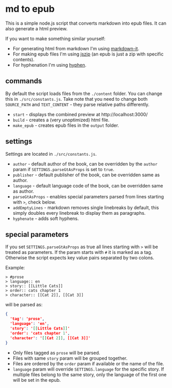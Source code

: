 # md to epub

This is a simple node.js script that converts markdown into epub files. It can also generate a html preview.

If you want to make something similar yourself:
- For generating html from markdown I'm using [markdown-it](https://github.com/markdown-it/markdown-it).
- For making epub files I'm using [jszip](https://github.com/Stuk/jszip) (an epub is just a zip with specific contents).
- For hyphenation I'm using [hyphen](https://github.com/ytiurin/hyphen).

## commands
By default the script loads files from the `./content` folder. You can change this in `./src/constants.js`. Take note that you need to change both `SOURCE_PATH` and `TEXT_CONTENT` - they parse relative paths differently.

- `start` - displays the combined preview at http://localhost:3000/
- `build` - creates a (very unoptimized) html file.
- `make_epub` - creates epub files in the `output` folder.

## settings
Settings are located in `./src/constants.js`.
- `author` - default author of the book, can be overridden by the `author` param if `SETTINGS.parseGtAsProps` is set to `true`.
- `publisher` - default publisher of the book, can be overridden same as author.
- `language` - default language code of the book, can be overridden same as author.
- `parseGtAsProps` - enables special parameters parsed from lines starting with `>`, check below.
- `addEmptyLines` - markdown removes single linebreaks by default, this simply doubles every linebreak to display them as paragraphs.
- `hyphenate` - adds soft hyphens.

## special parameters
If you set `SETTINGS.parseGtAsProps` as true all lines starting with `>` will be treated as parameters. If the param starts with `#` it is marked as a tag. Otherwise the script expects key value pairs separated by two colons.

Example:
```
> #prose 
> language:: en
> story:: [[Little Cats]]
> order:: cats chapter 1
> character:: [[Cat 2]], [[Cat 3]]
```
will be parsed as:
```json
{
  'tag': 'prose',
  'language': 'en',
  'story': '[[Little Cats]]'
  'order': 'cats chapter 1',
  'character': '[[Cat 2]], [[Cat 3]]'
}
```

- Only files tagged as `prose` will be parsed.
- Files with same `story` param will be grouped together.
- Files are ordered by the `order` param if available or the name of the file.
- `language` param will override `SETTINGS.language` for the specific story. If multiple files belong to the same story, only the language of the first one will be set in the epub.
